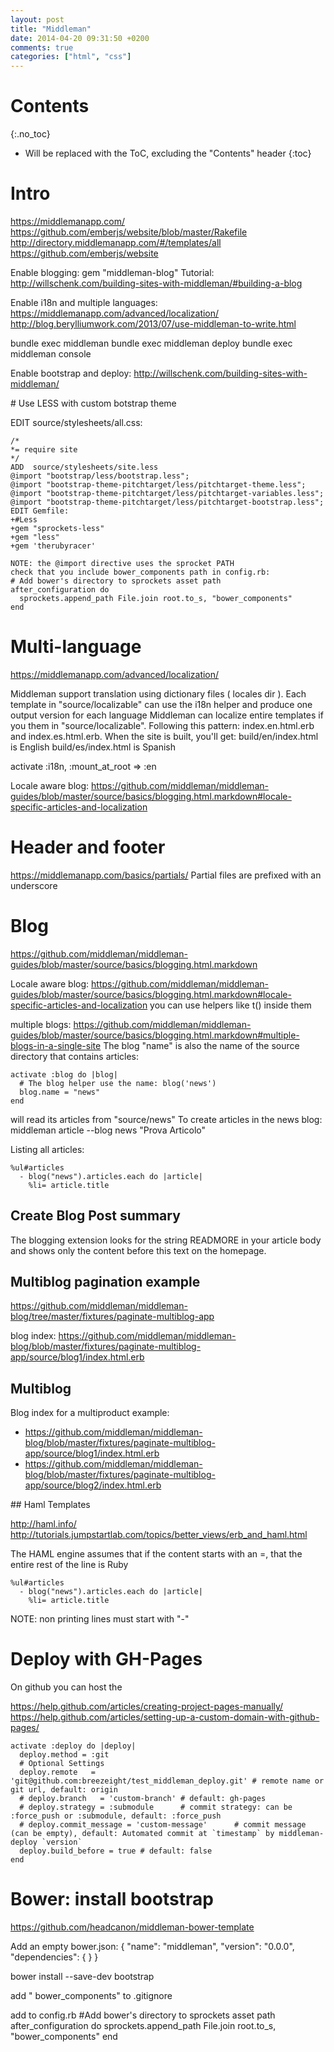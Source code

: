 ```yaml
---
layout: post
title: "Middleman"
date: 2014-04-20 09:31:50 +0200
comments: true
categories: ["html", "css"]
---
```


# Contents
{:.no_toc}

* Will be replaced with the ToC, excluding the "Contents" header
{:toc}

# Intro

https://middlemanapp.com/
https://github.com/emberjs/website/blob/master/Rakefile
http://directory.middlemanapp.com/#/templates/all
https://github.com/emberjs/website

Enable blogging:
gem "middleman-blog"
Tutorial: http://willschenk.com/building-sites-with-middleman/#building-a-blog

Enable i18n and multiple languages:
https://middlemanapp.com/advanced/localization/
http://blog.berylliumwork.com/2013/07/use-middleman-to-write.html

bundle exec middleman
bundle exec middleman deploy
bundle exec middleman console

Enable bootstrap and deploy:
http://willschenk.com/building-sites-with-middleman/



# Use LESS with custom botstrap theme

EDIT source/stylesheets/all.css:

~~~
/*
*= require site
*/
ADD  source/stylesheets/site.less
@import "bootstrap/less/bootstrap.less";
@import "bootstrap-theme-pitchtarget/less/pitchtarget-theme.less";
@import "bootstrap-theme-pitchtarget/less/pitchtarget-variables.less";
@import "bootstrap-theme-pitchtarget/less/pitchtarget-bootstrap.less";
EDIT Gemfile:
+#Less
+gem "sprockets-less"
+gem "less"
+gem 'therubyracer'

NOTE: the @import directive uses the sprocket PATH
check that you include bower_components path in config.rb:
# Add bower's directory to sprockets asset path
after_configuration do
  sprockets.append_path File.join root.to_s, "bower_components"
end
~~~


# Multi-language

https://middlemanapp.com/advanced/localization/

Middleman support translation using dictionary files ( locales dir ). Each template in "source/localizable" can use the i18n helper and produce one output version for each language
Middleman can localize entire templates if you them in "source/localizable".  Following this pattern: index.en.html.erb and index.es.html.erb. When the site is built, you'll get:
build/en/index.html is English
build/es/index.html is Spanish


activate :i18n, :mount_at_root => :en

Locale aware blog:
https://github.com/middleman/middleman-guides/blob/master/source/basics/blogging.html.markdown#locale-specific-articles-and-localization

# Header and footer

https://middlemanapp.com/basics/partials/
Partial files are prefixed with an underscore

# Blog

https://github.com/middleman/middleman-guides/blob/master/source/basics/blogging.html.markdown

Locale aware blog:
https://github.com/middleman/middleman-guides/blob/master/source/basics/blogging.html.markdown#locale-specific-articles-and-localization
you can use helpers like t() inside them

multiple blogs:
https://github.com/middleman/middleman-guides/blob/master/source/basics/blogging.html.markdown#multiple-blogs-in-a-single-site
The blog "name" is also the name of the source directory that contains articles:

~~~
activate :blog do |blog|
  # The blog helper use the name: blog('news')
  blog.name = "news"
end
~~~

will read its articles from  "source/news"
To create articles in the news blog:
middleman article --blog news "Prova Articolo" 

Listing all articles:

~~~
%ul#articles
  - blog("news").articles.each do |article|
    %li= article.title
~~~

## Create Blog Post summary

The blogging extension looks for the string READMORE in your article body and shows only the content before this text on the homepage.

## Multiblog pagination example

https://github.com/middleman/middleman-blog/tree/master/fixtures/paginate-multiblog-app

blog index: https://github.com/middleman/middleman-blog/blob/master/fixtures/paginate-multiblog-app/source/blog1/index.html.erb

## Multiblog

Blog index for a multiproduct example:

 * https://github.com/middleman/middleman-blog/blob/master/fixtures/paginate-multiblog-app/source/blog1/index.html.erb
 * https://github.com/middleman/middleman-blog/blob/master/fixtures/paginate-multiblog-app/source/blog2/index.html.erb
 
## Haml Templates

http://haml.info/
http://tutorials.jumpstartlab.com/topics/better_views/erb_and_haml.html

The HAML engine assumes that if the content starts with an =, that the entire rest of the line is Ruby

~~~
%ul#articles
  - blog("news").articles.each do |article|
    %li= article.title
~~~

NOTE: non printing lines must start with "-"



# Deploy with GH-Pages

On github you can host the 

https://help.github.com/articles/creating-project-pages-manually/
https://help.github.com/articles/setting-up-a-custom-domain-with-github-pages/

~~~
activate :deploy do |deploy|
  deploy.method = :git
  # Optional Settings
  deploy.remote   = 'git@github.com:breezeight/test_middleman_deploy.git' # remote name or git url, default: origin
  # deploy.branch   = 'custom-branch' # default: gh-pages
  # deploy.strategy = :submodule      # commit strategy: can be :force_push or :submodule, default: :force_push
  # deploy.commit_message = 'custom-message'      # commit message (can be empty), default: Automated commit at `timestamp` by middleman-deploy `version`
  deploy.build_before = true # default: false
end
~~~

# Bower: install bootstrap

https://github.com/headcanon/middleman-bower-template

Add an empty bower.json:
{
  "name": "middleman",
  "version": "0.0.0",
  "dependencies": {
  }
}

bower install --save-dev bootstrap

add " bower_components" to .gitignore

add to config.rb
#Add bower's directory to sprockets asset path
after_configuration do
  sprockets.append_path File.join root.to_s, "bower_components"
end








